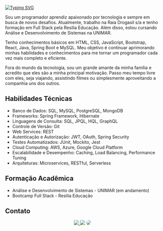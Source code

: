 [![Typing SVG](https://readme-typing-svg.demolab.com?font=Fira+Code&weight=900&pause=1000&color=F2F709&width=435&lines=Ola+Me+chamo+Gabriel+Piovesani)](https://git.io/typing-svg) 

Sou um programador aprendiz apaixonado por tecnologia e sempre em busca de novos desafios. Atualmente, trabalho na Raia Drogasil s/a e tenho formação em Full Stack pela Resilia Educação. Além disso, estou cursando Análise e Desenvolvimento de Sistemas na UNIMAR.

Tenho conhecimentos básicos em HTML, CSS, JavaScript, Bootstrap, React, Java, Spring Boot e MySQL. Meu objetivo é continuar aprimorando minhas habilidades e conhecimentos para me tornar um programador cada vez mais completo e eficiente.

Fora do mundo da tecnologia, sou um grande amante da minha família e acredito que eles são a minha principal motivação. Passo meu tempo livre com eles, seja viajando, assistindo filmes ou simplesmente aproveitando a companhia uns dos outros.

## Habilidades Técnicas

- Banco de Dados: SQL, MySQL, PostgreSQL, MongoDB
- Frameworks: Spring Framework, Hibernate
- Linguagens de Consulta: SQL, JPQL, HQL, GraphQL
- Controle de Versão: Git
- Web Services: REST
- Autenticação e Autorização: JWT, OAuth, Spring Security
- Testes Automatizados: JUnit, Mockito, Jest
- Cloud Computing: AWS, Azure, Google Cloud Platform
- Escalabilidade e Desempenho: Caching, Load Balancing, Performance Tuning
- Arquiteturas: Microservices, RESTful, Serverless

## Formação Acadêmica

- Análise e Desenvolvimento de Sistemas - UNIMAR (em andamento)
- Bootcamp Full Stack - Resilia Educação

## Contato

<div align="center"> 
<a href="https://www.instagram.com/gabriel.piovesanidev/" target="_blank"><img src="https://img.shields.io/badge/-Instagram-%23E4405F?style=for-the-badge&logo=instagram&logoColor=white"</a>
<a href = "mailto:gabrie.piovesani@gmail.com"> <img src="https://img.shields.io/badge/-Gmail-%23333?style=for-the-badge&logo=gmail&logoColor=white" target="_blank"></a>
<a href="https://www.linkedin.com/in/gabrielpiovesani/" target="_blank"><img src="https://img.shields.io/badge/-LinkedIn-%230077B5?style=for-the-badge&logo=linkedin&logoColor=white" style="border-radius: 30px" target="_blank"></a> 
 </div>
